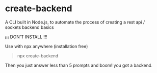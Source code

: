 # create-backend
A CLI built in Node.js, to automate the process of creating a rest api / sockets backend basics

¡¡¡ DON'T INSTALL !!!

Use with npx anywhere (installation free)
> npx create-backend

Then you just answer less than 5 prompts and boom! you got a backend.